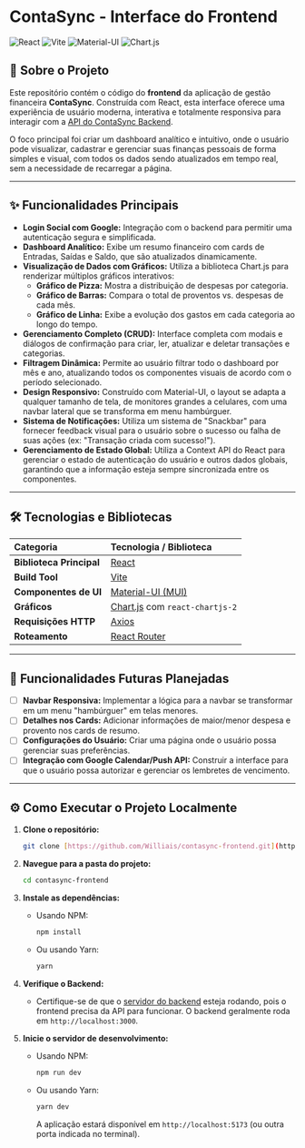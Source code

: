 # ContaSync - Interface do Frontend

![React](https://img.shields.io/badge/React-20232A?style=for-the-badge&logo=react&logoColor=61DAFB)
![Vite](https://img.shields.io/badge/Vite-646CFF?style=for-the-badge&logo=vite&logoColor=white)
![Material-UI](https://img.shields.io/badge/Material--UI-007FFF?style=for-the-badge&logo=mui&logoColor=white)
![Chart.js](https://img.shields.io/badge/Chart.js-FF6384?style=for-the-badge&logo=chartdotjs&logoColor=white)

## 📖 Sobre o Projeto

Este repositório contém o código do **frontend** da aplicação de gestão financeira **ContaSync**. Construída com React, esta interface oferece uma experiência de usuário moderna, interativa e totalmente responsiva para interagir com a [API do ContaSync Backend](https://github.com/Williais/ContaSync_Backend).

O foco principal foi criar um dashboard analítico e intuitivo, onde o usuário pode visualizar, cadastrar e gerenciar suas finanças pessoais de forma simples e visual, com todos os dados sendo atualizados em tempo real, sem a necessidade de recarregar a página.

---

## ✨ Funcionalidades Principais

- **Login Social com Google:** Integração com o backend para permitir uma autenticação segura e simplificada.
- **Dashboard Analítico:** Exibe um resumo financeiro com cards de Entradas, Saídas e Saldo, que são atualizados dinamicamente.
- **Visualização de Dados com Gráficos:** Utiliza a biblioteca Chart.js para renderizar múltiplos gráficos interativos:
  - **Gráfico de Pizza:** Mostra a distribuição de despesas por categoria.
  - **Gráfico de Barras:** Compara o total de proventos vs. despesas de cada mês.
  - **Gráfico de Linha:** Exibe a evolução dos gastos em cada categoria ao longo do tempo.
- **Gerenciamento Completo (CRUD):** Interface completa com modais e diálogos de confirmação para criar, ler, atualizar e deletar transações e categorias.
- **Filtragem Dinâmica:** Permite ao usuário filtrar todo o dashboard por mês e ano, atualizando todos os componentes visuais de acordo com o período selecionado.
- **Design Responsivo:** Construído com Material-UI, o layout se adapta a qualquer tamanho de tela, de monitores grandes a celulares, com uma navbar lateral que se transforma em menu hambúrguer.
- **Sistema de Notificações:** Utiliza um sistema de "Snackbar" para fornecer feedback visual para o usuário sobre o sucesso ou falha de suas ações (ex: "Transação criada com sucesso!").
- **Gerenciamento de Estado Global:** Utiliza a Context API do React para gerenciar o estado de autenticação do usuário e outros dados globais, garantindo que a informação esteja sempre sincronizada entre os componentes.

---

## 🛠️ Tecnologias e Bibliotecas

| Categoria                | Tecnologia / Biblioteca                                    |
| :----------------------- | :--------------------------------------------------------- |
| **Biblioteca Principal** | [React](https://react.dev/)                                |
| **Build Tool**           | [Vite](https://vitejs.dev/)                                |
| **Componentes de UI**    | [Material-UI (MUI)](https://mui.com/)                      |
| **Gráficos**             | [Chart.js](https://www.chartjs.org/) com `react-chartjs-2` |
| **Requisições HTTP**     | [Axios](https://axios-http.com/)                           |
| **Roteamento**           | [React Router](https://reactrouter.com/)                   |

---

## 🔮 Funcionalidades Futuras Planejadas

- [ ] **Navbar Responsiva:** Implementar a lógica para a navbar se transformar em um menu "hambúrguer" em telas menores.
- [ ] **Detalhes nos Cards:** Adicionar informações de maior/menor despesa e provento nos cards de resumo.
- [ ] **Configurações do Usuário:** Criar uma página onde o usuário possa gerenciar suas preferências.
- [ ] **Integração com Google Calendar/Push API:** Construir a interface para que o usuário possa autorizar e gerenciar os lembretes de vencimento.

---

## ⚙️ Como Executar o Projeto Localmente

1.  **Clone o repositório:**
    ```bash
    git clone [https://github.com/Williais/contasync-frontend.git](https://github.com/Williais/contasync-frontend.git)
    ```
2.  **Navegue para a pasta do projeto:**
    ```bash
    cd contasync-frontend
    ```
3.  **Instale as dependências:**
    - Usando NPM:
      ```bash
      npm install
      ```
    - Ou usando Yarn:
      ```bash
      yarn
      ```
4.  **Verifique o Backend:**

    - Certifique-se de que o [servidor do backend](https://github.com/Williais/ContaSync_Backend) esteja rodando, pois o frontend precisa da API para funcionar. O backend geralmente roda em `http://localhost:3000`.

5.  **Inicie o servidor de desenvolvimento:**
    - Usando NPM:
      ```bash
      npm run dev
      ```
    - Ou usando Yarn:
      ```bash
      yarn dev
      ```
      A aplicação estará disponível em `http://localhost:5173` (ou outra porta indicada no terminal).
